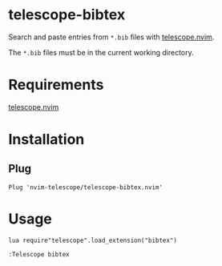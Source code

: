 # telescope-bibtex

Search and paste entries from `*.bib` files with [telescope.nvim](https://github.com/nvim-telescope).

The `*.bib` files must be in the current working directory.

# Requirements

[telescope.nvim](https://github.com/nvim-telescope/telescope.nvim)

# Installation

## Plug

```
Plug 'nvim-telescope/telescope-bibtex.nvim'

```

# Usage

```
lua require"telescope".load_extension("bibtex")

:Telescope bibtex
```
